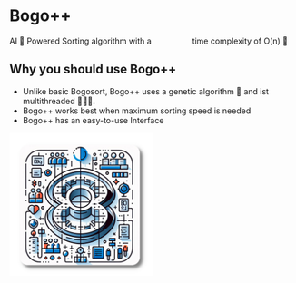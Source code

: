 # Bogo++
AI 🤖 Powered Sorting algorithm with a <span style="color: transparent">best case</span> time complexity of O(n) 🚀


## Why you should use Bogo++
- Unlike basic Bogosort, Bogo++ uses a genetic algorithm 🧬 and ist multithreaded 🚀🚀🚀.
- Bogo++ works best when maximum sorting speed is needed
- Bogo++ has an easy-to-use Interface

<img src="images/logo.png" alt="Bogo++ Logo" width="50%" style="margin: auto 0">